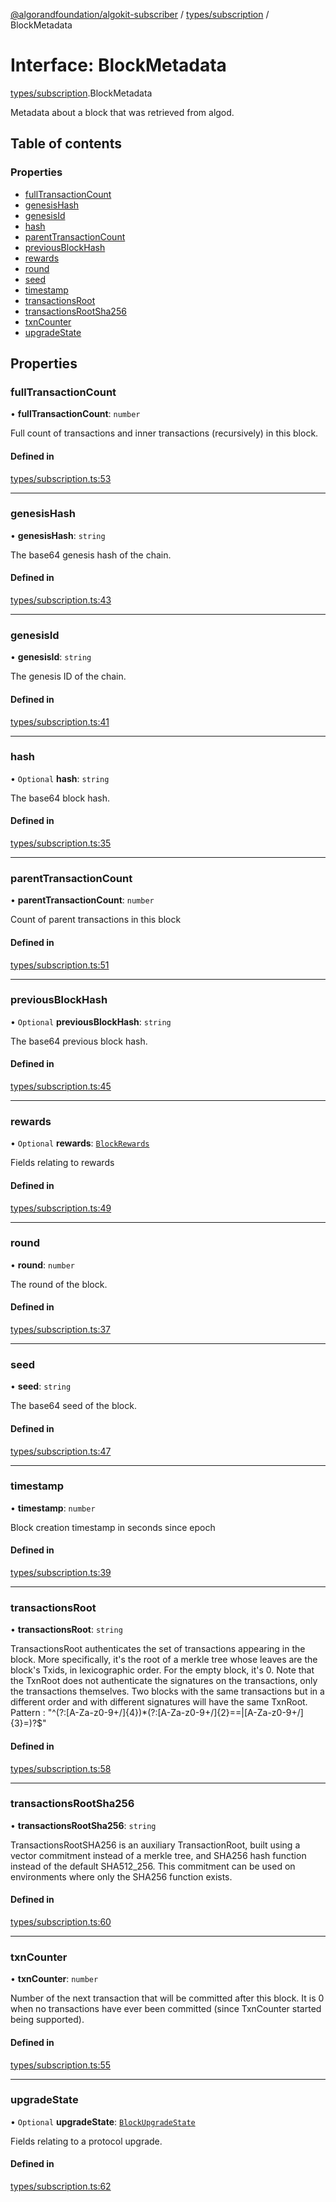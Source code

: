 [@algorandfoundation/algokit-subscriber](../README.md) / [types/subscription](../modules/types_subscription.md) / BlockMetadata

# Interface: BlockMetadata

[types/subscription](../modules/types_subscription.md).BlockMetadata

Metadata about a block that was retrieved from algod.

## Table of contents

### Properties

- [fullTransactionCount](types_subscription.BlockMetadata.md#fulltransactioncount)
- [genesisHash](types_subscription.BlockMetadata.md#genesishash)
- [genesisId](types_subscription.BlockMetadata.md#genesisid)
- [hash](types_subscription.BlockMetadata.md#hash)
- [parentTransactionCount](types_subscription.BlockMetadata.md#parenttransactioncount)
- [previousBlockHash](types_subscription.BlockMetadata.md#previousblockhash)
- [rewards](types_subscription.BlockMetadata.md#rewards)
- [round](types_subscription.BlockMetadata.md#round)
- [seed](types_subscription.BlockMetadata.md#seed)
- [timestamp](types_subscription.BlockMetadata.md#timestamp)
- [transactionsRoot](types_subscription.BlockMetadata.md#transactionsroot)
- [transactionsRootSha256](types_subscription.BlockMetadata.md#transactionsrootsha256)
- [txnCounter](types_subscription.BlockMetadata.md#txncounter)
- [upgradeState](types_subscription.BlockMetadata.md#upgradestate)

## Properties

### fullTransactionCount

• **fullTransactionCount**: `number`

Full count of transactions and inner transactions (recursively) in this block.

#### Defined in

[types/subscription.ts:53](https://github.com/algorandfoundation/algokit-subscriber-ts/blob/main/src/types/subscription.ts#L53)

___

### genesisHash

• **genesisHash**: `string`

The base64 genesis hash of the chain.

#### Defined in

[types/subscription.ts:43](https://github.com/algorandfoundation/algokit-subscriber-ts/blob/main/src/types/subscription.ts#L43)

___

### genesisId

• **genesisId**: `string`

The genesis ID of the chain.

#### Defined in

[types/subscription.ts:41](https://github.com/algorandfoundation/algokit-subscriber-ts/blob/main/src/types/subscription.ts#L41)

___

### hash

• `Optional` **hash**: `string`

The base64 block hash.

#### Defined in

[types/subscription.ts:35](https://github.com/algorandfoundation/algokit-subscriber-ts/blob/main/src/types/subscription.ts#L35)

___

### parentTransactionCount

• **parentTransactionCount**: `number`

Count of parent transactions in this block

#### Defined in

[types/subscription.ts:51](https://github.com/algorandfoundation/algokit-subscriber-ts/blob/main/src/types/subscription.ts#L51)

___

### previousBlockHash

• `Optional` **previousBlockHash**: `string`

The base64 previous block hash.

#### Defined in

[types/subscription.ts:45](https://github.com/algorandfoundation/algokit-subscriber-ts/blob/main/src/types/subscription.ts#L45)

___

### rewards

• `Optional` **rewards**: [`BlockRewards`](types_subscription.BlockRewards.md)

Fields relating to rewards

#### Defined in

[types/subscription.ts:49](https://github.com/algorandfoundation/algokit-subscriber-ts/blob/main/src/types/subscription.ts#L49)

___

### round

• **round**: `number`

The round of the block.

#### Defined in

[types/subscription.ts:37](https://github.com/algorandfoundation/algokit-subscriber-ts/blob/main/src/types/subscription.ts#L37)

___

### seed

• **seed**: `string`

The base64 seed of the block.

#### Defined in

[types/subscription.ts:47](https://github.com/algorandfoundation/algokit-subscriber-ts/blob/main/src/types/subscription.ts#L47)

___

### timestamp

• **timestamp**: `number`

Block creation timestamp in seconds since epoch

#### Defined in

[types/subscription.ts:39](https://github.com/algorandfoundation/algokit-subscriber-ts/blob/main/src/types/subscription.ts#L39)

___

### transactionsRoot

• **transactionsRoot**: `string`

TransactionsRoot authenticates the set of transactions appearing in the block. More specifically, it's the root of a merkle tree whose leaves are the block's Txids, in lexicographic order. For the empty block, it's 0. Note that the TxnRoot does not authenticate the signatures on the transactions, only the transactions themselves. Two blocks with the same transactions but in a different order and with different signatures will have the same TxnRoot.
Pattern : "^(?:[A-Za-z0-9+/]{4})*(?:[A-Za-z0-9+/]{2}==\|[A-Za-z0-9+/]{3}=)?$"

#### Defined in

[types/subscription.ts:58](https://github.com/algorandfoundation/algokit-subscriber-ts/blob/main/src/types/subscription.ts#L58)

___

### transactionsRootSha256

• **transactionsRootSha256**: `string`

TransactionsRootSHA256 is an auxiliary TransactionRoot, built using a vector commitment instead of a merkle tree, and SHA256 hash function instead of the default SHA512_256. This commitment can be used on environments where only the SHA256 function exists.

#### Defined in

[types/subscription.ts:60](https://github.com/algorandfoundation/algokit-subscriber-ts/blob/main/src/types/subscription.ts#L60)

___

### txnCounter

• **txnCounter**: `number`

Number of the next transaction that will be committed after this block.  It is 0 when no transactions have ever been committed (since TxnCounter started being supported).

#### Defined in

[types/subscription.ts:55](https://github.com/algorandfoundation/algokit-subscriber-ts/blob/main/src/types/subscription.ts#L55)

___

### upgradeState

• `Optional` **upgradeState**: [`BlockUpgradeState`](types_subscription.BlockUpgradeState.md)

Fields relating to a protocol upgrade.

#### Defined in

[types/subscription.ts:62](https://github.com/algorandfoundation/algokit-subscriber-ts/blob/main/src/types/subscription.ts#L62)

